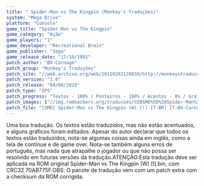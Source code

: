 ```yaml
---
title: " Spider-Man vs The Kingpin (Monkey's Traduções)"
system: "Mega Drive"
platform: "Console"
game_title: "Spider-Man vs The Kingpin"
game_category: "Ação"
game_players: "1"
game_developer: "Recreational Brain"
game_publisher: "Sega"
game_release_date: "17/10/1991"
patch_author: "ØX-Carnage"
patch_group: "Monkey's Traduções"
patch_site: "//web.archive.org/web/20110202120839/http://monkeystraducoes.com/"
patch_version: "1.0"
patch_release: "04/08/2010"
patch_type: "IPS"
patch_progress: "Textos - 100% / Ponteiros - 100% / Acentos - 0% / Gráficos - 15% / Menus - 100%"
patch_images: ["//img.romhackers.org/traducoes/%5BSMD%5D%20Spider-Man%20vs%20The%20Kingpin%20-%20Monkey's%20Tradu%C3%A7%C3%B5es%20-%201.png","//img.romhackers.org/traducoes/%5BSMD%5D%20Spider-Man%20vs%20The%20Kingpin%20-%20Monkey's%20Tradu%C3%A7%C3%B5es%20-%202.png","//img.romhackers.org/traducoes/%5BSMD%5D%20Spider-Man%20vs%20The%20Kingpin%20-%20Monkey's%20Tradu%C3%A7%C3%B5es%20-%203.png"]
patch_file: "[SMD] Spider-Man vs The Kingpin (W) [!] [T-BR] [T-ØX-Carnage G-Monkey's Traduções] [V-1.0 A-2010].rar"
---
```

Uma boa tradução. Os textos estão traduzidos, mas não estão acentuados, e alguns gráficos foram editados. Apesar do autor declarar que todos os textos estão traduzidos, nota-se algumas coisas ainda em inglês, como a tela de continue e de game over. Nota-se também alguns erros de português, mas nada que atrapalhe o jogador ou que não possa ser resolvido em futuras versões da tradução.ATENÇÃO:Esta tradução deve ser aplicada na ROM original Spider-Man vs The Kingpin (W) [!].bin, com CRC32 70AB775F.OBS: O pacote de tradução vem com um patch extra com a checksum da ROM corrigida.
